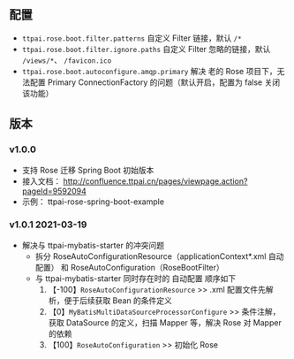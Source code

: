 ## 配置

- `ttpai.rose.boot.filter.patterns` 自定义 Filter 链接，默认 `/*`
- `ttpai.rose.boot.filter.ignore.paths` 自定义 Filter 忽略的链接，默认 `/views/*`、 `/favicon.ico`
- `ttpai.rose.boot.autoconfigure.amqp.primary` 解决 老的 Rose 项目下，无法配置 Primary ConnectionFactory 的问题（默认开启，配置为 false 关闭该功能）

## 版本

### v1.0.0

- 支持 Rose 迁移 Spring Boot 初始版本
- 接入文档： http://confluence.ttpai.cn/pages/viewpage.action?pageId=9592094
- 示例： ttpai-rose-spring-boot-example

### v1.0.1 2021-03-19

- 解决与 ttpai-mybatis-starter 的冲突问题
    - 拆分 RoseAutoConfigurationResource（applicationContext*.xml 自动配置） 和 RoseAutoConfiguration（RoseBootFilter）
    - 与 ttpai-mybatis-starter 同时存在时的 自动配置 顺序如下
        1. 【-100】`RoseAutoConfigurationResource` >> .xml 配置文件先解析，便于后续获取 Bean 的条件定义
        2. 【0】`MyBatisMultiDataSourceProcessorConfigure` >> 条件注解，获取 DataSource 的定义，扫描 Mapper 等，解决 Rose 对 Mapper 的依赖
        3. 【100】`RoseAutoConfiguration` >> 初始化 Rose
